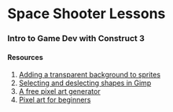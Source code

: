 # Space Shooter Lessons

### Intro to Game Dev with Construct 3

#### Resources

1. [Adding a transparent background to sprites](https://www.youtube.com/watch?v=CyHj5RVY6kY)
2. [Selecting and deslecting shapes in Gimp](https://www.gimp-forum.net/Thread-Deselecting-part-of-a-fuzzy-select)
3. [A free pixel art generator](https://pixelied.com/features/pixel-art-generator)
4. [Pixel art for beginners](https://www.youtube.com/watch?v=tFsETEP01k8)
